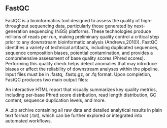 ## FastQC
FastQC is a bioinformatics tool designed to assess the quality of high-throughput sequencing data, particularly those generated by next-generation sequencing (NGS) platforms. These technologies produce millions of reads per run, making preliminary quality control a critical step prior to any downstream bioinformatic analysis (Andrews,2010)).
FastQC identifies a variety of technical artifacts, including duplicated sequences, sequence composition biases, potential contamination, and provides a comprehensive assessment of base quality scores (Phred scores). Performing this quality check helps detect anomalies that may introduce biases or affect the reliability of downstream analyses within the pipeline.
Input files must be in .fastq, .fastq.gz, or .fq format. Upon completion, FastQC produces two main output files:

An interactive HTML report that visually summarizes key quality metrics, including per-base Phred score distribution, read length distribution, GC content, sequence duplication levels, and more.

A .zip archive containing all raw data and detailed analytical results in plain text format (.txt), which can be further explored or integrated into automated workflows.
